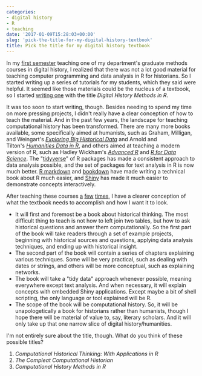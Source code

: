 ```yaml
---
categories:
- digital history
- R
- teaching
date: '2017-01-09T15:28:03+00:00'
slug: 'pick-the-title-for-my-digital-history-textbook'
title: Pick the title for my digital history textbook
---
```


In my [first semester](http://lincolnmullen.com/courses/clio3.2014/) teaching one of my department's graduate methods courses in digital history, I realized that there was not a lot good material for teaching computer programming and data analysis in R for historians. So I started writing up a series of tutorials for my students, which they said were helpful. It seemed like those materials could be the nucleus of a textbook, so I started [writing one](https://dh-r.lincolnmullen.com/) with the title *Digital History Methods in R*.

It was too soon to start writing, though. Besides needing to spend my time on more pressing projects, I didn't really have a clear conception of how to teach the material. And in the past few years, the landscape for teaching computational history has been transformed. There are many more books available, some specifically aimed at humanists, such as Graham, Milligan, and Weingart's [*Exploring Big Historical Data*](http://www.themacroscope.org/2.0/) and Arnold and Tilton's [*Humanities Data in R*](http://humanitiesdata.org/), and others aimed at teaching a modern version of R, such as Hadley Wickham's [*Advanced R*](http://adv-r.had.co.nz/) and [*R for Data Science*](http://r4ds.had.co.nz/). The "[tidyverse](https://blog.rstudio.org/2016/09/15/tidyverse-1-0-0/)" of R packages has made a consistent approach to data analysis possible, and the set of packages for text analysis in R is now much better. [R markdown](http://rmarkdown.rstudio.com/) and [bookdown](https://bookdown.org/) have made writing a technical book about R much easier, and [Shiny](http://shiny.rstudio.com/) has made it much easier to demonstrate concepts interactively.

After teaching these courses [a](http://www.dhsi.org/archive.php?year=2016) [few](http://lincolnmullen.com/courses/data-dh.2016/) [times](http://lincolnmullen.com/courses/text-analysis.2016/), I have a clearer conception of what the textbook needs to accomplish and how I want it to look.

<!--more-->
-   It will first and foremost be a book about historical thinking. The most difficult thing to teach is not how to left join two tables, but how to ask historical questions and answer them computationally. So the first part of the book will take readers through a set of example projects, beginning with historical sources and questions, applying data analysis techniques, and ending up with historical insight.
-   The second part of the book will contain a series of chapters explaining various techniques. Some will be very practical, such as dealing with dates or strings, and others will be more conceptual, such as explaining networks.
-   The book will take a "tidy data" approach whenever possible, meaning everywhere except text analysis. And when necessary, it will explain concepts with embedded Shiny applications. Except maybe a bit of shell scripting, the only language or tool explained will be R.
-   The scope of the book will be computational history. So, it will be unapologetically a book for historians rather than humanists, though I hope there will be material of value to, say, literary scholars. And it will only take up that one narrow slice of digital history/humanities.

I'm not entirely sure about the title, though. What do you think of these possible titles?

1.  *Computational Historical Thinking: With Applications in R*
2.  *The Compleat Computational Historian*
3.  *Computational History Methods in R*
